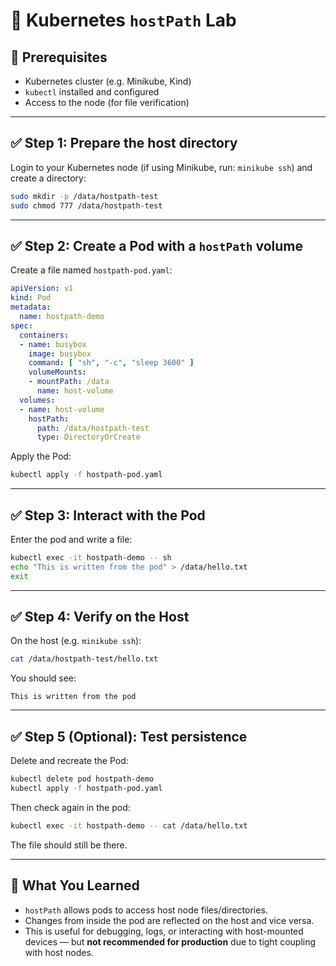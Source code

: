# 🧪 Kubernetes `hostPath` Lab

## 🔧 Prerequisites

* Kubernetes cluster (e.g. Minikube, Kind)
* `kubectl` installed and configured
* Access to the node (for file verification)

---

## ✅ Step 1: Prepare the host directory

Login to your Kubernetes node (if using Minikube, run: `minikube ssh`) and create a directory:

```bash
sudo mkdir -p /data/hostpath-test
sudo chmod 777 /data/hostpath-test
```

---

## ✅ Step 2: Create a Pod with a `hostPath` volume

Create a file named `hostpath-pod.yaml`:

```yaml
apiVersion: v1
kind: Pod
metadata:
  name: hostpath-demo
spec:
  containers:
  - name: busybox
    image: busybox
    command: [ "sh", "-c", "sleep 3600" ]
    volumeMounts:
    - mountPath: /data
      name: host-volume
  volumes:
  - name: host-volume
    hostPath:
      path: /data/hostpath-test
      type: DirectoryOrCreate
```

Apply the Pod:

```bash
kubectl apply -f hostpath-pod.yaml
```

---

## ✅ Step 3: Interact with the Pod

Enter the pod and write a file:

```bash
kubectl exec -it hostpath-demo -- sh
echo "This is written from the pod" > /data/hello.txt
exit
```

---

## ✅ Step 4: Verify on the Host

On the host (e.g. `minikube ssh`):

```bash
cat /data/hostpath-test/hello.txt
```

You should see:

```
This is written from the pod
```

---

## ✅ Step 5 (Optional): Test persistence

Delete and recreate the Pod:

```bash
kubectl delete pod hostpath-demo
kubectl apply -f hostpath-pod.yaml
```

Then check again in the pod:

```bash
kubectl exec -it hostpath-demo -- cat /data/hello.txt
```

The file should still be there.

---

## 🧠 What You Learned

* `hostPath` allows pods to access host node files/directories.
* Changes from inside the pod are reflected on the host and vice versa.
* This is useful for debugging, logs, or interacting with host-mounted devices — but **not recommended for production** due to tight coupling with host nodes.
